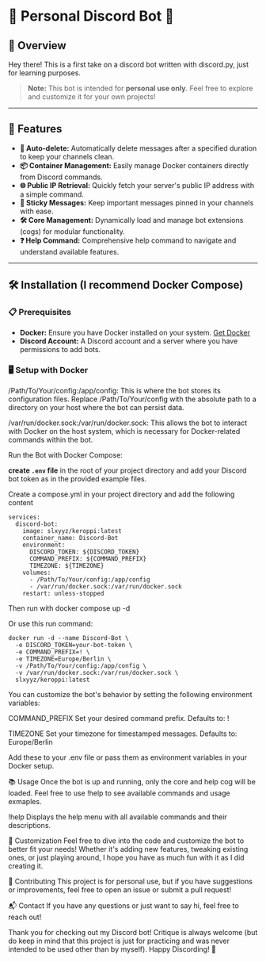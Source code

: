 # 🎉 Personal Discord Bot 🎉

## 🚀 Overview

Hey there! 
  This is a first take on a discord bot written with discord.py, just for learning purposes.
> **Note:** This bot is intended for **personal use only**. Feel free to explore and customize it for your own projects!

---

## 🌟 Features

- **🔄 Auto-delete:** Automatically delete messages after a specified duration to keep your channels clean.
- **📦 Container Management:** Easily manage Docker containers directly from Discord commands.
- **🌐 Public IP Retrieval:** Quickly fetch your server's public IP address with a simple command.
- **📌 Sticky Messages:** Keep important messages pinned in your channels with ease.
- **🛠️ Core Management:** Dynamically load and manage bot extensions (cogs) for modular functionality.
- **❓ Help Command:** Comprehensive help command to navigate and understand available features.

---

## 🛠️ Installation (I recommend Docker Compose)

### 📋 Prerequisites

- **Docker:** Ensure you have Docker installed on your system. [Get Docker](https://docs.docker.com/get-docker/)
- **Discord Account:** A Discord account and a server where you have permissions to add bots.

### 🖥️ Setup with Docker

  /Path/To/Your/config:/app/config:
  This is where the bot stores its configuration files. Replace /Path/To/Your/config with the absolute path to a directory on your host where the bot can persist data.

  /var/run/docker.sock:/var/run/docker.sock:
  This allows the bot to interact with Docker on the host system, which is necessary for Docker-related commands within the bot.

  Run the Bot  with Docker Compose:

  **create `.env` file** in the root of your project directory and add your Discord bot token as in the provided example files. 

  Create a compose.yml in your project directory and add the following content


    services:
      discord-bot:
        image: slxyyz/keroppi:latest
        container_name: Discord-Bot
        environment:
          DISCORD_TOKEN: ${DISCORD_TOKEN}
          COMMAND_PREFIX: ${COMMAND_PREFIX}
          TIMEZONE: ${TIMEZONE}
        volumes:
          - /Path/To/Your/config:/app/config
          - /var/run/docker.sock:/var/run/docker.sock
        restart: unless-stopped

  Then run with docker compose up -d

  Or use this run command:

    docker run -d --name Discord-Bot \
      -e DISCORD_TOKEN=your-bot-token \
      -e COMMAND_PREFIX=! \
      -e TIMEZONE=Europe/Berlin \
      -v /Path/To/Your/config:/app/config \
      -v /var/run/docker.sock:/var/run/docker.sock \
      slxyyz/keroppi:latest


  You can customize the bot's behavior by setting the following environment variables:

  COMMAND_PREFIX
  Set your desired command prefix.
  Defaults to: !

  TIMEZONE
  Set your timezone for timestamped messages.
  Defaults to: Europe/Berlin

  Add these to your .env file or pass them as environment variables in your Docker setup.

📚 Usage
Once the bot is up and running, only the core and help cog will be loaded. Feel free to use !help to see available commands and usage exmaples.

!help
Displays the help menu with all available commands and their descriptions.

🎨 Customization
Feel free to dive into the code and customize the bot to better fit your needs! Whether it's adding new features, tweaking existing ones, or just playing around, I hope you have as much fun with it as I did creating it.

🤝 Contributing
This project is for personal use, but if you have suggestions or improvements, feel free to open an issue or submit a pull request!

📬 Contact
If you have any questions or just want to say hi, feel free to reach out!

Thank you for checking out my Discord bot! Critique is always welcome (but do keep in mind that this project is just for practicing and was never intended to be used other than by myself). Happy Discording! 🎉